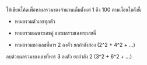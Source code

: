 ให้เขียนโค้ดเพื่อหาผลรวมของจำนวนเต็มตั้งแต่ 1 ถึง 100 ตามเงื่อนไขดังนี้

- หาผลรวมตัวเลขทุกตัว 

- หาผลรวมเฉพาะเลขคู่ และผลรวมเฉพาะเลขคี่

- หาผลรวมของเลขที่หาร 2 ลงตัว ยกกำลังสอง (2^2 + 4^2 + ...) 

ลบด้วยผลรวมของเลขที่หาร 3 ลงตัว ยกกำลัง 2 (3^2 + 6^2 + ...)
